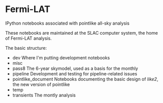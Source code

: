 # Fermi-LAT
IPython notebooks associated with pointlike all-sky analysis

These notebooks are maintained at the SLAC computer system, the home of Fermi-LAT analysis.

The basic structure:

* dev Where I'm putting development notebooks
* misc
* pass8 The 6-year skymodel, used as a basis for the monthly
* pipeline Development and testing for pipeline-related issues
* pointlike\_document Notebooks documenting the basic design of _like2_, the new version of pointlike
* temp
* transients The montly analysis


